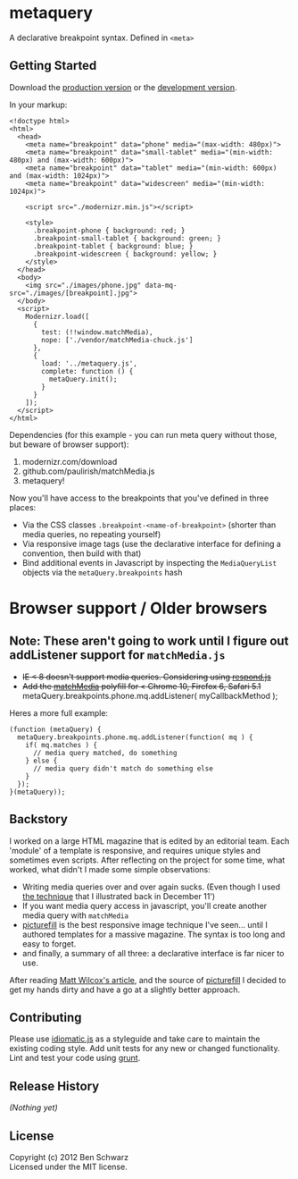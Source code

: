 # metaquery

A declarative breakpoint syntax. Defined in `<meta>`

## Getting Started

Download the [production version][min] or the [development version][max].

[min]: https://raw.github.com/benschwarz/metaquery/master/metaquery.min.js
[max]: https://raw.github.com/benschwarz/metaquery/master/metaquery.js

In your markup:

    <!doctype html>
    <html>
      <head>
        <meta name="breakpoint" data="phone" media="(max-width: 480px)">
        <meta name="breakpoint" data="small-tablet" media="(min-width: 480px) and (max-width: 600px)">
        <meta name="breakpoint" data="tablet" media="(min-width: 600px) and (max-width: 1024px)">
        <meta name="breakpoint" data="widescreen" media="(min-width: 1024px)">
        
        <script src="./modernizr.min.js"></script>
  
        <style>
          .breakpoint-phone { background: red; }
          .breakpoint-small-tablet { background: green; }
          .breakpoint-tablet { background: blue; }
          .breakpoint-widescreen { background: yellow; }
        </style>
      </head>
      <body>
        <img src="./images/phone.jpg" data-mq-src="./images/[breakpoint].jpg">
      </body>
      <script>
        Modernizr.load([
          {
            test: (!!window.matchMedia),
            nope: ['./vendor/matchMedia-chuck.js']
          },
          {
            load: '../metaquery.js',
            complete: function () {
              metaQuery.init();
            }
          }
        ]);
      </script>
    </html>

Dependencies (for this example - you can run meta query without those, but beware of browser support):

 1. modernizr.com/download
 2. github.com/paulirish/matchMedia.js
 3. metaquery!

Now you'll have access to the breakpoints that you've defined in three places:

* Via the CSS classes `.breakpoint-<name-of-breakpoint>` (shorter than media queries, no repeating yourself)
* Via responsive image tags (use the declarative interface for defining a convention, then build with that)
* Bind additional events in Javascript by inspecting the `MediaQueryList` objects via the `metaQuery.breakpoints` hash

# Browser support / Older browsers

## Note: These aren't going to work until I figure out addListener support for `matchMedia.js`

* ~~IE < 8 doesn't support media queries. Considering using [respond.js][respond.js]~~
* ~~Add the [matchMedia][matchMedia.js] polyfill for < Chrome 10, Firefox 6, Safari 5.1~~
    metaQuery.breakpoints.phone.mq.addListener( myCallbackMethod );
    
Heres a more full example: 

    (function (metaQuery) {
      metaQuery.breakpoints.phone.mq.addListener(function( mq ) {
        if( mq.matches ) {
          // media query matched, do something
        } else {
          // media query didn't match do something else
        }
      });
    }(metaQuery));

## Backstory

I worked on a large HTML magazine that is edited by an editorial team. Each 'module' of a template is responsive, and requires unique styles and sometimes even scripts. After reflecting on the project for some time, what worked, what didn't I made some simple observations: 

* Writing media queries over and over again sucks. (Even though I used [the technique][responsive-design-with-sass] that I illustrated back in December 11')
* If you want media query access in javascript, you'll create another media query with `matchMedia`
* [picturefill][picturefill] is the best responsive image technique I've seen… until I authored templates for a massive magazine. The syntax is too long and easy to forget. 
* and finally, a summary of all three: a declarative interface is far nicer to use.

After reading [Matt Wilcox's article], and the source of [picturefill][picturefill] I decided to get my hands dirty and have a go at a slightly better approach. 

## Contributing
Please use [idiomatic.js][idiomatic.js] as a styleguide and take care to maintain the existing coding style. Add unit tests for any new or changed functionality. Lint and test your code using [grunt][grunt].

## Release History
_(Nothing yet)_

## License
Copyright (c) 2012 Ben Schwarz  
Licensed under the MIT license.


[respond.js]: https://github.com/scottjehl/Respond
[matchMedia.js]: https://github.com/paulirish/matchMedia.js
[picturefill]: https://github.com/scottjehl/picturefill
[Matt Wilcox's article]: http://mattwilcox.net/archive/entry/id/1091/
[responsive-design-with-sass]: http://theint.ro/blogs/outro/4686992-responsive-design-with-sass
[idiomatic.js]: https://github.com/rwldrn/idiomatic.js
[grunt]: https://github.com/cowboy/grunt